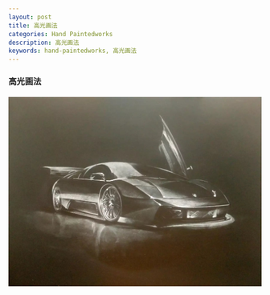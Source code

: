 ```yaml
---
layout: post
title: 高光画法
categories: Hand Paintedworks
description: 高光画法
keywords: hand-paintedworks, 高光画法
---
```


### 高光画法

#### 

![](/images/posts/hand-paintedworks/9.jpg)





